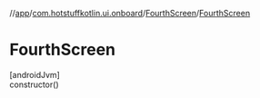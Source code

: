 //[app](../../../index.md)/[com.hotstuffkotlin.ui.onboard](../index.md)/[FourthScreen](index.md)/[FourthScreen](-fourth-screen.md)

# FourthScreen

[androidJvm]\
constructor()
